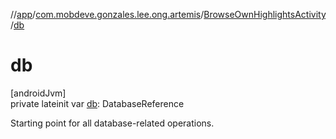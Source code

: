 //[app](../../../index.md)/[com.mobdeve.gonzales.lee.ong.artemis](../index.md)/[BrowseOwnHighlightsActivity](index.md)/[db](db.md)

# db

[androidJvm]\
private lateinit var [db](db.md): DatabaseReference

Starting point for all database-related operations.
